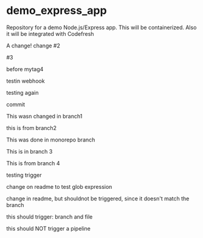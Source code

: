 # demo_express_app
Repository for a demo Node.js/Express app. This will be containerized. Also it will be integrated with Codefresh

A change!
change #2

#3

before mytag4

testin webhook

testing again

commit


This wasn changed in branch1




this is from branch2

This was done in monorepo branch

This is in branch 3

This is from branch 4

testing trigger

change on readme to test glob expression

change in readme, but shouldnot be triggered, since it doesn't match the branch

this should trigger: branch and file

this should NOT trigger a pipeline
